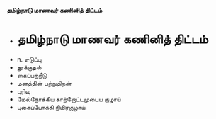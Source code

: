**தமிழ்நாடு மாணவர் கணினித் திட்டம்**
- # தமிழ்நாடு மாணவர் கணினித் திட்டம்
- n. எடுப்பு
- தூக்குதல்
- கைப்பற்றீடு
- மனத்தின்  பற்றுதிறன்
- புரிவு
- மேல்நோக்கிய காற்றோட்டமுடைய குழாய்
- புகைப்போக்கி நிமிர்குழாய்.

